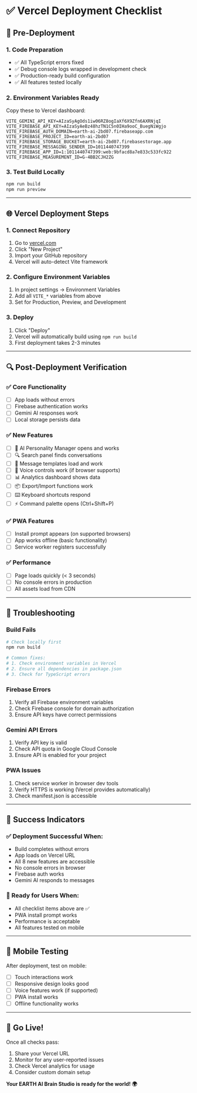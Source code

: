 # ✅ Vercel Deployment Checklist

## 🚀 **Pre-Deployment**

### **1. Code Preparation**
- ✅ All TypeScript errors fixed
- ✅ Debug console logs wrapped in development check
- ✅ Production-ready build configuration
- ✅ All features tested locally

### **2. Environment Variables Ready**
Copy these to Vercel dashboard:
```
VITE_GEMINI_API_KEY=AIzaSyAgOds1iw06RZ8ogIaXf6X9Zfn6AXRNjqI
VITE_FIREBASE_API_KEY=AIzaSyAeBz48hzTN1C5n0IHa9ooC_BuegNiWgjo
VITE_FIREBASE_AUTH_DOMAIN=earth-ai-2bd07.firebaseapp.com
VITE_FIREBASE_PROJECT_ID=earth-ai-2bd07
VITE_FIREBASE_STORAGE_BUCKET=earth-ai-2bd07.firebasestorage.app
VITE_FIREBASE_MESSAGING_SENDER_ID=1011440747399
VITE_FIREBASE_APP_ID=1:1011440747399:web:9bfacd8a7e833c533fc922
VITE_FIREBASE_MEASUREMENT_ID=G-4BB2CJH2ZG
```

### **3. Test Build Locally**
```bash
npm run build
npm run preview
```

---

## 🌐 **Vercel Deployment Steps**

### **1. Connect Repository**
1. Go to [vercel.com](https://vercel.com)
2. Click "New Project"
3. Import your GitHub repository
4. Vercel will auto-detect Vite framework

### **2. Configure Environment Variables**
1. In project settings → Environment Variables
2. Add all `VITE_*` variables from above
3. Set for Production, Preview, and Development

### **3. Deploy**
1. Click "Deploy"
2. Vercel will automatically build using `npm run build`
3. First deployment takes 2-3 minutes

---

## 🔍 **Post-Deployment Verification**

### **✅ Core Functionality**
- [ ] App loads without errors
- [ ] Firebase authentication works
- [ ] Gemini AI responses work
- [ ] Local storage persists data

### **✅ New Features**
- [ ] 🧠 AI Personality Manager opens and works
- [ ] 🔍 Search panel finds conversations
- [ ] 📝 Message templates load and work
- [ ] 🎤 Voice controls work (if browser supports)
- [ ] 📊 Analytics dashboard shows data
- [ ] 📦 Export/Import functions work
- [ ] ⌨️ Keyboard shortcuts respond
- [ ] ⚡ Command palette opens (Ctrl+Shift+P)

### **✅ PWA Features**
- [ ] Install prompt appears (on supported browsers)
- [ ] App works offline (basic functionality)
- [ ] Service worker registers successfully

### **✅ Performance**
- [ ] Page loads quickly (< 3 seconds)
- [ ] No console errors in production
- [ ] All assets load from CDN

---

## 🚨 **Troubleshooting**

### **Build Fails**
```bash
# Check locally first
npm run build

# Common fixes:
# 1. Check environment variables in Vercel
# 2. Ensure all dependencies in package.json
# 3. Check for TypeScript errors
```

### **Firebase Errors**
1. Verify all Firebase environment variables
2. Check Firebase console for domain authorization
3. Ensure API keys have correct permissions

### **Gemini API Errors**
1. Verify API key is valid
2. Check API quota in Google Cloud Console
3. Ensure API is enabled for your project

### **PWA Issues**
1. Check service worker in browser dev tools
2. Verify HTTPS is working (Vercel provides automatically)
3. Check manifest.json is accessible

---

## 🎯 **Success Indicators**

### **✅ Deployment Successful When:**
- Build completes without errors
- App loads on Vercel URL
- All 8 new features are accessible
- No console errors in browser
- Firebase auth works
- Gemini AI responds to messages

### **🎉 Ready for Users When:**
- All checklist items above are ✅
- PWA install prompt works
- Performance is acceptable
- All features tested on mobile

---

## 📱 **Mobile Testing**

After deployment, test on mobile:
- [ ] Touch interactions work
- [ ] Responsive design looks good
- [ ] Voice features work (if supported)
- [ ] PWA install works
- [ ] Offline functionality works

---

## 🚀 **Go Live!**

Once all checks pass:
1. Share your Vercel URL
2. Monitor for any user-reported issues
3. Check Vercel analytics for usage
4. Consider custom domain setup

**Your EARTH AI Brain Studio is ready for the world! 🌍**